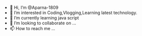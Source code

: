 - 👋 Hi, I’m @Aparna-1809
- 👀 I’m interested in Coding,Vlogging,Learning latest technology.
- 🌱 I’m currently learning  java script
- 💞️ I’m looking to collaborate on ...
- 📫 How to reach me ...

<!---
Aparna-1809/Aparna-1809 is a ✨ special ✨ repository because its `README.md` (this file) appears on your GitHub profile.
You can click the Preview link to take a look at your changes.
--->
